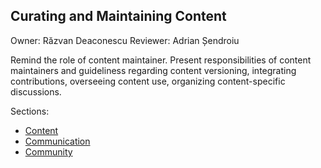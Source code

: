 ## Curating and Maintaining Content

Owner: Răzvan Deaconescu
Reviewer: Adrian Șendroiu

Remind the role of content maintainer.
Present responsibilities of content maintainers and guideliness regarding content versioning, integrating contributions, overseeing content use, organizing content-specific discussions.

Sections:

* [Content](../../content/reading/README.md)
* [Communication](../../communication/reading/README.md)
* [Community](../../community/reading/README.md)
